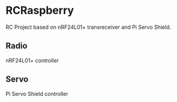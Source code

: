 # RCRaspberry

RC Project based on nRF24L01+ transreceiver and Pi Servo Shield.

## Radio

nRF24L01+ controller

## Servo

Pi Servo Shield controller

